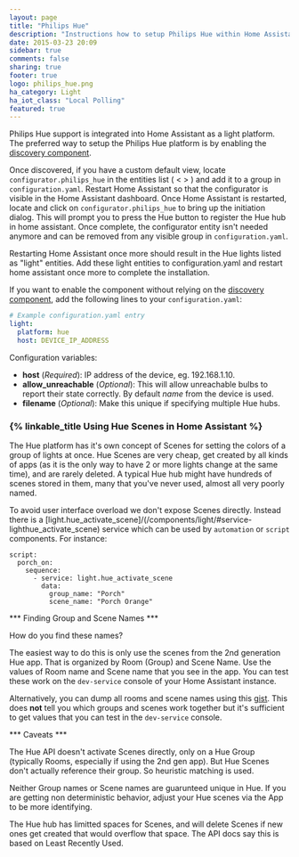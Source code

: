 ```yaml
---
layout: page
title: "Philips Hue"
description: "Instructions how to setup Philips Hue within Home Assistant."
date: 2015-03-23 20:09
sidebar: true
comments: false
sharing: true
footer: true
logo: philips_hue.png
ha_category: Light
ha_iot_class: "Local Polling"
featured: true
---
```


Philips Hue support is integrated into Home Assistant as a light platform. The preferred way to setup the Philips Hue platform is by enabling the [discovery component](/components/discovery/).

Once discovered, if you have a custom default view, locate `configurator.philips_hue` in the entities list ( < > ) and add it to a group in `configuration.yaml`. Restart Home Assistant so that the configurator is visible in the Home Assistant dashboard. Once Home Assistant is restarted, locate and click on `configurator.philips_hue` to bring up the initiation dialog. This will prompt you to press the Hue button to register the Hue hub in home assistant. Once complete, the configurator entity isn't needed anymore and can be removed from any visible group in `configuration.yaml`.

Restarting Home Assistant once more should result in the Hue lights listed as "light" entities. Add these light entities to configuration.yaml and restart home assistant once more to complete the installation.

If you want to enable the component without relying on the [discovery component](/components/discovery/), add the following lines to your `configuration.yaml`:

```yaml
# Example configuration.yaml entry
light:
  platform: hue
  host: DEVICE_IP_ADDRESS
```

Configuration variables:

- **host** (*Required*): IP address of the device, eg. 192.168.1.10.
- **allow_unreachable** (*Optional*):  This will allow unreachable bulbs to report their state correctly. By default *name* from the device is used.
- **filename** (*Optional*): Make this unique if specifying multiple Hue hubs.

### {% linkable_title Using Hue Scenes in Home Assistant %} ###

The Hue platform has it's own concept of Scenes for setting the colors
of a group of lights at once. Hue Scenes are very cheap, get created
by all kinds of apps (as it is the only way to have 2 or more lights
change at the same time), and are rarely deleted. A typical Hue hub
might have hundreds of scenes stored in them, many that you've never
used, almost all very poorly named.

To avoid user interface overload we don't expose Scenes
directly. Instead there is a
[light.hue_activate_scene]/(/components/light/#service-lighthue_activate_scene)
service which can be used by `automation` or `script` components. For
instance:

```
script:
  porch_on:
    sequence:
      - service: light.hue_activate_scene
        data:
          group_name: "Porch"
          scene_name: "Porch Orange"
```

*** Finding Group and Scene Names ***

How do you find these names?

The easiest way to do this is only use the scenes from the 2nd
generation Hue app. That is organized by Room (Group) and Scene
Name. Use the values of Room name and Scene name that you see in the
app. You can test these work on the `dev-service` console of your Home
Assistant instance.

Alternatively, you can dump all rooms and scene names using this
[gist](https://gist.github.com/sdague/5479b632e0fce931951c0636c39a9578). This
does **not** tell you which groups and scenes work together but it's
sufficient to get values that you can test in the `dev-service` console.

*** Caveats ***

The Hue API doesn't activate Scenes directly, only on a Hue Group
(typically Rooms, especially if using the 2nd gen app). But Hue Scenes
don't actually reference their group. So heuristic matching is used.

Neither Group names or Scene names are guarunteed unique in Hue. If
you are getting non deterministic behavior, adjust your Hue scenes via
the App to be more identifying.

The Hue hub has limitted spaces for Scenes, and will delete Scenes if
new ones get created that would overflow that space. The API docs say
this is based on Least Recently Used.
